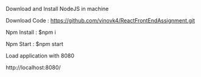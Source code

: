 Download and Install NodeJS in machine

Download Code : https://github.com/vinovk4/ReactFrontEndAssignment.git

Npm Install : $npm i

Npm Start : $npm start

Load application with 8080

http://localhost:8080/
